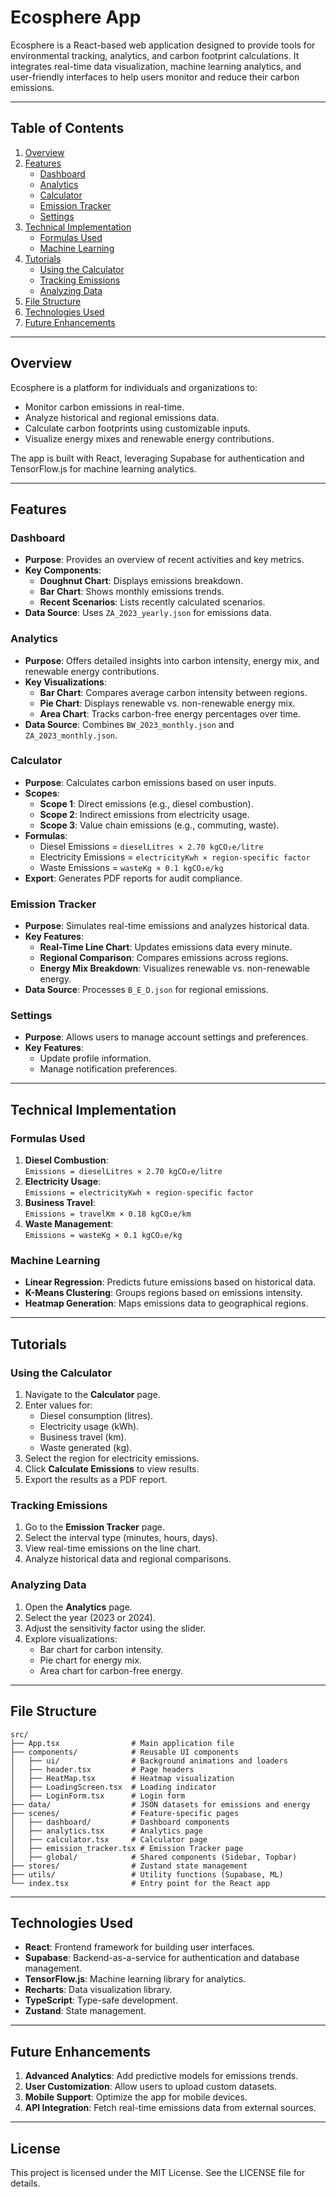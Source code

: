 # Ecosphere App

Ecosphere is a React-based web application designed to provide tools for environmental tracking, analytics, and carbon footprint calculations. It integrates real-time data visualization, machine learning analytics, and user-friendly interfaces to help users monitor and reduce their carbon emissions.

---

## Table of Contents

1. [Overview](#overview)
2. [Features](#features)
   - [Dashboard](#dashboard)
   - [Analytics](#analytics)
   - [Calculator](#calculator)
   - [Emission Tracker](#emission-tracker)
   - [Settings](#settings)
3. [Technical Implementation](#technical-implementation)
   - [Formulas Used](#formulas-used)
   - [Machine Learning](#machine-learning)
4. [Tutorials](#tutorials)
   - [Using the Calculator](#using-the-calculator)
   - [Tracking Emissions](#tracking-emissions)
   - [Analyzing Data](#analyzing-data)
5. [File Structure](#file-structure)
6. [Technologies Used](#technologies-used)
7. [Future Enhancements](#future-enhancements)

---

## Overview

Ecosphere is a platform for individuals and organizations to:
- Monitor carbon emissions in real-time.
- Analyze historical and regional emissions data.
- Calculate carbon footprints using customizable inputs.
- Visualize energy mixes and renewable energy contributions.

The app is built with React, leveraging Supabase for authentication and TensorFlow.js for machine learning analytics.

---

## Features

### Dashboard
- **Purpose**: Provides an overview of recent activities and key metrics.
- **Key Components**:
  - **Doughnut Chart**: Displays emissions breakdown.
  - **Bar Chart**: Shows monthly emissions trends.
  - **Recent Scenarios**: Lists recently calculated scenarios.
- **Data Source**: Uses `ZA_2023_yearly.json` for emissions data.

### Analytics
- **Purpose**: Offers detailed insights into carbon intensity, energy mix, and renewable energy contributions.
- **Key Visualizations**:
  - **Bar Chart**: Compares average carbon intensity between regions.
  - **Pie Chart**: Displays renewable vs. non-renewable energy mix.
  - **Area Chart**: Tracks carbon-free energy percentages over time.
- **Data Source**: Combines `BW_2023_monthly.json` and `ZA_2023_monthly.json`.

### Calculator
- **Purpose**: Calculates carbon emissions based on user inputs.
- **Scopes**:
  - **Scope 1**: Direct emissions (e.g., diesel combustion).
  - **Scope 2**: Indirect emissions from electricity usage.
  - **Scope 3**: Value chain emissions (e.g., commuting, waste).
- **Formulas**:
  - Diesel Emissions = `dieselLitres × 2.70 kgCO₂e/litre`
  - Electricity Emissions = `electricityKwh × region-specific factor`
  - Waste Emissions = `wasteKg × 0.1 kgCO₂e/kg`
- **Export**: Generates PDF reports for audit compliance.

### Emission Tracker
- **Purpose**: Simulates real-time emissions and analyzes historical data.
- **Key Features**:
  - **Real-Time Line Chart**: Updates emissions data every minute.
  - **Regional Comparison**: Compares emissions across regions.
  - **Energy Mix Breakdown**: Visualizes renewable vs. non-renewable energy.
- **Data Source**: Processes `B_E_D.json` for regional emissions.

### Settings
- **Purpose**: Allows users to manage account settings and preferences.
- **Key Features**:
  - Update profile information.
  - Manage notification preferences.

---

## Technical Implementation

### Formulas Used
1. **Diesel Combustion**:  
   `Emissions = dieselLitres × 2.70 kgCO₂e/litre`
2. **Electricity Usage**:  
   `Emissions = electricityKwh × region-specific factor`
3. **Business Travel**:  
   `Emissions = travelKm × 0.18 kgCO₂e/km`
4. **Waste Management**:  
   `Emissions = wasteKg × 0.1 kgCO₂e/kg`

### Machine Learning
- **Linear Regression**: Predicts future emissions based on historical data.
- **K-Means Clustering**: Groups regions based on emissions intensity.
- **Heatmap Generation**: Maps emissions data to geographical regions.

---

## Tutorials

### Using the Calculator
1. Navigate to the **Calculator** page.
2. Enter values for:
   - Diesel consumption (litres).
   - Electricity usage (kWh).
   - Business travel (km).
   - Waste generated (kg).
3. Select the region for electricity emissions.
4. Click **Calculate Emissions** to view results.
5. Export the results as a PDF report.

### Tracking Emissions
1. Go to the **Emission Tracker** page.
2. Select the interval type (minutes, hours, days).
3. View real-time emissions on the line chart.
4. Analyze historical data and regional comparisons.

### Analyzing Data
1. Open the **Analytics** page.
2. Select the year (2023 or 2024).
3. Adjust the sensitivity factor using the slider.
4. Explore visualizations:
   - Bar chart for carbon intensity.
   - Pie chart for energy mix.
   - Area chart for carbon-free energy.

---

## File Structure

```
src/
├── App.tsx                # Main application file
├── components/            # Reusable UI components
│   ├── ui/                # Background animations and loaders
│   ├── header.tsx         # Page headers
│   ├── HeatMap.tsx        # Heatmap visualization
│   ├── LoadingScreen.tsx  # Loading indicator
│   ├── LoginForm.tsx      # Login form
├── data/                  # JSON datasets for emissions and energy
├── scenes/                # Feature-specific pages
│   ├── dashboard/         # Dashboard components
│   ├── analytics.tsx      # Analytics page
│   ├── calculator.tsx     # Calculator page
│   ├── emission_tracker.tsx # Emission Tracker page
│   ├── global/            # Shared components (Sidebar, Topbar)
├── stores/                # Zustand state management
├── utils/                 # Utility functions (Supabase, ML)
└── index.tsx              # Entry point for the React app
```

---

## Technologies Used

- **React**: Frontend framework for building user interfaces.
- **Supabase**: Backend-as-a-service for authentication and database management.
- **TensorFlow.js**: Machine learning library for analytics.
- **Recharts**: Data visualization library.
- **TypeScript**: Type-safe development.
- **Zustand**: State management.

---

## Future Enhancements

1. **Advanced Analytics**: Add predictive models for emissions trends.
2. **User Customization**: Allow users to upload custom datasets.
3. **Mobile Support**: Optimize the app for mobile devices.
4. **API Integration**: Fetch real-time emissions data from external sources.

---

## License

This project is licensed under the MIT License. See the LICENSE file for details.
